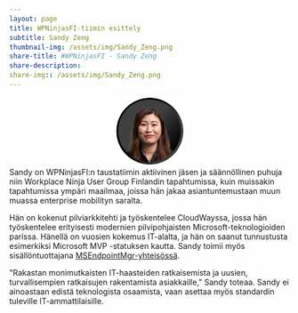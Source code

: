 ```yaml
---
layout: page
title: WPNinjasFI-tiimin esittely
subtitle: Sandy Zeng
thumbnail-img: /assets/img/Sandy_Zeng.png
share-title: #WPNinjasFI - Sandy Zeng
share-description: 
share-img:: /assets/img/Sandy_Zeng.png
---
```

<div align="center">
  <img src="/assets/img/Sandy_Zeng.png" width="25%">
</div>
Sandy on WPNinjasFI:n taustatiimin aktiivinen jäsen ja säännöllinen puhuja niin Workplace Ninja User Group Finlandin tapahtumissa, kuin muissakin tapahtumissa ympäri maailmaa, joissa hän jakaa asiantuntemustaan muun muassa enterprise mobilityn saralta.

Hän on kokenut pilviarkkitehti ja työskentelee CloudWayssa, jossa hän työskentelee erityisesti modernien pilvipohjaisten Microsoft-teknologioiden parissa. Hänellä on vuosien kokemus IT-alalta, ja hän on saanut tunnustusta esimerkiksi Microsoft MVP -statuksen kautta. Sandy toimii myös sisällöntuottajana <a href="https://msendpointmgr.com/" target="_blank">MSEndpointMgr-yhteisössä</a>.

"Rakastan monimutkaisten IT-haasteiden ratkaisemista ja uusien, turvallisempien ratkaisujen rakentamista asiakkaille," Sandy toteaa. Sandy ei ainoastaan edistä teknologista osaamista, vaan asettaa myös standardin tuleville IT-ammattilaisille.
